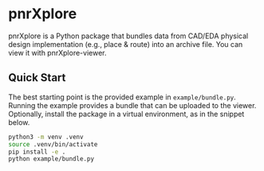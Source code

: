 # pnrXplore

pnrXplore is a Python package that bundles data from CAD/EDA physical design implementation (e.g., place & route) into an archive file. You can view it with pnrXplore-viewer.

## Quick Start

The best starting point is the provided example in `example/bundle.py`. Running the example provides a bundle that can be uploaded to the viewer. Optionally, install the package in a virtual environment, as in the snippet below.

```bash
python3 -m venv .venv
source .venv/bin/activate
pip install -e .
python example/bundle.py
```
